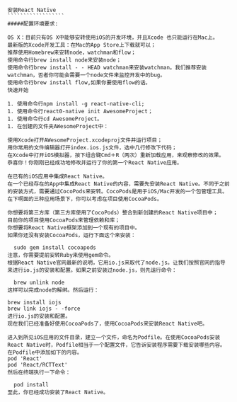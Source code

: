 ```````````````````
安装React Native
``````````````````
#####配置环境要求:

OS X：目前只有OS X中能够安转使用iOS的开发环境，并且Xcode 也只能运行在Mac上。
最新版的Xcode开发工具：在Mac的App Store上下载就可以；
推荐使用Homebrew来安转node，watchman和flow；
使用命令行brew install node来安装node；
使用命令行brew install - - HEAD watchman来安装watchman。我们推荐安装watchman，否者你可能会需要一个node文件来监控开发中的bug。
使用命令行brew install flow,如果你要使用flow的话。
快速开始

1. 使用命令行npm install -g react-native-cli;
1. 使用命令行react0-native init AwesomeProject；
1. 使用命令行cd AwesomeProject。
1. 在创建的文件夹AWesomeProject中：

使用Xcode打开AWesomeProject.xcodeproj文件并运行项目；
用你常用的文件编辑器打开index.ios.js文件，选中几行修改下代码；
在Xcode中打开iOS模拟器，按下组合键Cmd＋R（两次）重新加载应用，来观察修改的效果。
恭喜你！你刚刚已经成功地修改并运行了你的第一个React Native应用。

在已有的iOS应用中集成React Native。
在一个已经存在的App中集成React Native的内容，需要先安装React Native。不同于之前的安装方式，需要通过CocoPods来安转。CocoPods是用于iOS/Mac开发的一个包管理工具。在下啊面的三种应用场景下，你可以考虑在项目使用CocoaPods。

你想要将第三方库（第三方库使用了CocoPods）整合到新创建的React Native项目中；
目前你的项目使用CocoaPods来管理依赖和库；
你想要将React Native框架添加到一个现有的项目中。
如果你还没有安装CocoaPods，运行下面这个来安装：

  sudo gem install cocoapods
注意，你需要提前安转Ruby来使用gem命令。
根据React Native官网最新的说明，它用io.js来取代了node.js。让我们按照官网的指导来进行io.js的安装和配置。如果之前安装过node.js，则先运行命令：

  brew unlink node
这样可以完成node的解绑。然后运行：

brew install iojs
brew link iojs - -force
进行io.js的安装和配置。
现在我们已经准备好使用CocoaPods了，使用CocoaPods来安装React Native吧。

进入到所见iOS应用的文件目录，建立一个文件，命名为Podfile。在使用CocoaPods安装React Native时，Podfile相当于一个配置文件，它告诉安装程序需要下载安装哪些内容。
在Podfile中添加如下的内容。
pod 'React'
pod 'React/RCTText'
然后在终端执行一下命令：

  pod install
至此，你已经成功安装了React Native。
